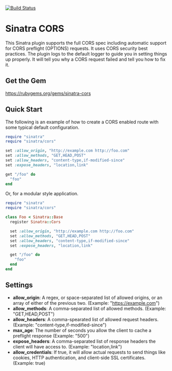 [![Build Status](https://travis-ci.org/jdesrosiers/sinatra-cors.svg?branch=master)](https://travis-ci.org/jdesrosiers/sinatra-cors)

Sinatra CORS
============
This Sinatra plugin supports the full CORS spec including automatic support for CORS preflight (OPTIONS) requests.  It uses CORS security best practices.  The plugin logs to the default logger to guide you in setting things up properly.  It will tell you why a CORS request failed and tell you how to fix it.

Get the Gem
-----------
https://rubygems.org/gems/sinatra-cors

Quick Start
-----------
The following is an example of how to create a CORS enabled route with some typical default configuration.

```ruby
require "sinatra"
require "sinatra/cors"

set :allow_origin, "http://example.com http://foo.com"
set :allow_methods, "GET,HEAD,POST"
set :allow_headers, "content-type,if-modified-since"
set :expose_headers, "location,link"

get "/foo" do
  "foo"
end
```

Or, for a modular style application.

```ruby
require "sinatra"
require "sinatra/cors"

class Foo < Sinatra::Base
  register Sinatra::Cors

  set :allow_origin, "http://example.com http://foo.com"
  set :allow_methods, "GET,HEAD,POST"
  set :allow_headers, "content-type,if-modified-since"
  set :expose_headers, "location,link"

  get "/foo" do
    "foo"
  end
end
```

Settings
--------
* **allow_origin**: A regex, or space-separated list of allowed origins, or an array of either of the previous two. (Example: "https://example.com")
* **allow_methods**: A comma-separated list of allowed methods. (Example: "GET,HEAD,POST")
* **allow_headers**: A comma-spearated list of allowed request headers. (Example: "content-type,if-modified-since")
* **max_age**: The number of seconds you allow the client to cache a preflight response (Example: "500")
* **expose_headers**: A comma-separated list of response headers the client will have access to. (Example: "location,link")
* **allow_credentials**: If true, it will allow actual requests to send things like cookies, HTTP authentication, and client-side SSL certificates. (Example: true)

